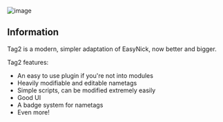 ![image](https://github.com/1teq/tag2/assets/112202105/bb6aeb7f-4fe8-4484-8835-0dc7ef851651)

## Information
Tag2 is a modern, simpler adaptation of EasyNick, now better and bigger.

Tag2 features:
- An easy to use plugin if you're not into modules
- Heavily modifiable and editable nametags
- Simple scripts, can be modified extremely easily
- Good UI
- A badge system for nametags
- Even more!
